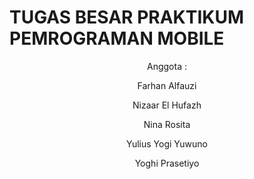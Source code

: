 # TUGAS BESAR PRAKTIKUM PEMROGRAMAN MOBILE 

<header>
  <bold><p>Anggota : </p></bold>
  <p>Farhan Alfauzi</p>
  <p>Nizaar El Hufazh</p>
  <p>Nina Rosita</p>
  <p>Yulius Yogi Yuwuno</p>
  <p>Yoghi Prasetiyo</p>
</header>




